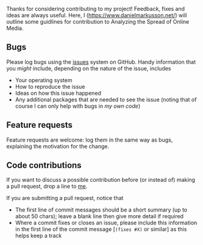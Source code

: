 Thanks for considering contributing to my project! Feedback, fixes and ideas are
always useful. Here, I (https://www.danielmarkusson.net/) will outline some
guidlines for contribution to Analyzing the Spread of Online Media.

## Bugs

Please log bugs using the [issues](https://github.com/Dmarky9873/Analyzing-the-Spread-of-Online-Media/issues)
system on GitHub. Handy information that you _might_
include, depending on the nature of the issue, includes

- Your operating system
- How to reproduce the issue
- Ideas on how this issue happened
- Any additional packages that are needed to see the issue
  (noting that of course I can only help with bugs in _my own code_)

## Feature requests

Feature requests are welcome: log them in the same way as bugs, explaining
the motivation for the change.

## Code contributions

If you want to discuss a possible contribution before (or instead of)
making a pull request, drop a line to
[me](mailto:markussondan@gmail.com).


If you are submitting a pull request, notice that

- The first line of commit messages should be a short summary (up to about
  50 chars); leave a blank line then give more detail if required
- Where a commit fixes or closes an issue, please include this information
  in the first line of the commit message [`(fixes #X)` or similar] as this
  helps keep a track
